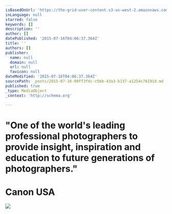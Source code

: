 ```yaml
---
isBasedOnUrl: 'https://the-grid-user-content.s3-us-west-2.amazonaws.com/a5f698b0-7a4d-494e-a5d0-7a6a56808694.gif'
inLanguage: null
starred: false
keywords: []
description: ''
author: []
datePublished: '2015-07-16T04:06:37.364Z'
title: ''
authors: []
publisher:
  name: null
  domain: null
  url: null
  favicon: null
dateModified: '2015-07-16T04:06:37.364Z'
sourcePath: _posts/2015-07-16-08ff3fdc-c56b-43a3-b137-a1254c76191d.md
published: true
_type: MediaObject
_context: 'http://schema.org'

---
```

# "One of the world's leading professional photographers to provide insight, inspiration and education to future generations of photographers."

# Canon USA
![](https://the-grid-user-content.s3-us-west-2.amazonaws.com/a5f698b0-7a4d-494e-a5d0-7a6a56808694.gif)